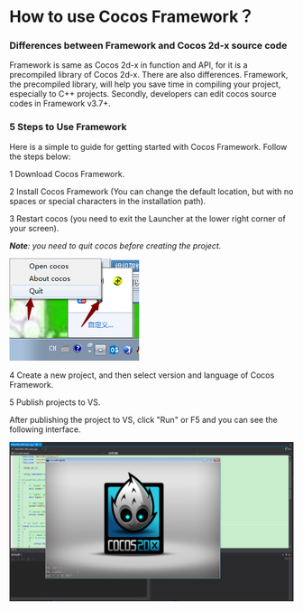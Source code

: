 # How to use Cocos Framework？

### Differences between Framework and Cocos 2d-x source code

Framework is same as Cocos 2d-x in function and API, for it is a precompiled library of Cocos 2d-x. There are also differences. Framework, the precompiled library,  will help you save time in compiling your project, especially to C++ projects. Secondly, developers can edit cocos source codes in Framework v3.7+.

### 5 Steps to Use Framework

Here is a simple to guide for getting started with Cocos Framework. Follow the steps below:

1 Download Cocos Framework.

2 Install Cocos Framework (You can change the default location, but with no spaces or special characters in the installation path).

3 Restart cocos (you need to exit the Launcher at the lower right corner of your screen).

***Note**: you need to quit cocos before creating the project.*

![image](../../studio-img/HowToUseCocosFramework/image004.png)

4 Create a new project, and then select version and language of Cocos Framework.

5 Publish projects to VS.

After publishing the project to VS, click "Run" or F5 and you can see the following interface.

![image](../../studio-img/HowToUseCocosFramework/image009.png)
